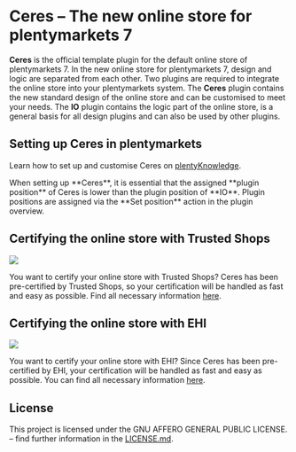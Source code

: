 # Ceres – The new online store for plentymarkets 7

**Ceres** is the official template plugin for the default online store of plentymarkets 7. In the new online store for plentymarkets 7, design and logic are separated from each other. Two plugins are required to integrate the online store into your plentymarkets system. The **Ceres** plugin contains the new standard design of the online store and can be customised to meet your needs. The **IO** plugin contains the logic part of the online store, is a general basis for all design plugins and can also be used by other plugins.

## Setting up Ceres in plentymarkets

Learn how to set up and customise Ceres on [plentyKnowledge](https://knowledge.plentymarkets.com/en/omni-channel/online-store/setting-up-ceres).

<div class="alert alert-warning" role="alert">
When setting up **Ceres**, it is essential that the assigned **plugin position** of Ceres is lower than the plugin position of **IO**. Plugin positions are assigned via the **Set position** action in the plugin overview.
</div>


## Certifying the online store with Trusted Shops

![](https://github.com/plentymarkets/plugin-ceres/tree/stable/meta/images/eTrusted-Partner_Certified_Software.png?raw=true)

You want to certify your online store with Trusted Shops? Ceres has been pre-certified by Trusted Shops, so your certification will be handled as fast and easy as possible. Find all necessary information [here](https://www.trustedshops.de/shopbetreiber/bestellen.html?shopsoftware=PLENTYMARKETS).

## Certifying the online store with EHI

![](https://github.com/plentymarkets/plugin-ceres/tree/stable/meta/images/EHI-gepruefter-online-shop.png?raw=true)

You want to certify your online store with EHI?
Since Ceres has been pre-certified by EHI, your certification will be handled as fast and easy as possible. You can find all necessary information
[here](https://ehi-siegel.de/shopbetreiber/ehi-siegel/antrag-auf-shopzertifizierung/).

## License

This project is licensed under the GNU AFFERO GENERAL PUBLIC LICENSE. – find further information in the [LICENSE.md](https://github.com/plentymarkets/plugin-ceres/blob/stable/LICENSE.md).
